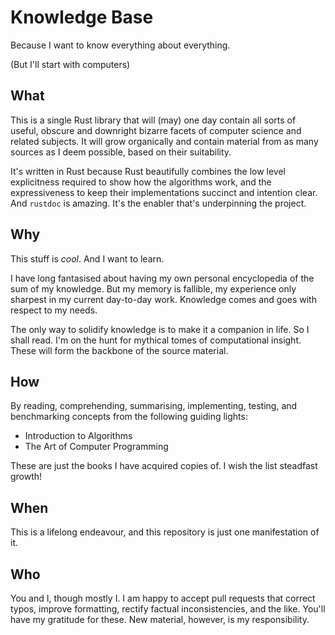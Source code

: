 # Knowledge Base

Because I want to know everything about everything.

(But I'll start with computers)

## What

This is a single Rust library that will (may) one day contain all sorts of
useful, obscure and downright bizarre facets of computer science and related
subjects. It will grow organically and contain material from as many sources as
I deem possible, based on their suitability.

It's written in Rust because Rust beautifully combines the low level
explicitness required to show how the algorithms work, and the expressiveness to
keep their implementations succinct and intention clear. And `rustdoc` is
amazing. It's the enabler that's underpinning the project.

## Why

This stuff is *cool*. And I want to learn.

I have long fantasised about having my own personal encyclopedia of the sum of
my knowledge. But my memory is fallible, my experience only sharpest in my
current day-to-day work. Knowledge comes and goes with respect to my needs.

The only way to solidify knowledge is to make it a companion in life. So I shall
read. I'm on the hunt for mythical tomes of computational insight. These will
form the backbone of the source material.

## How

By reading, comprehending, summarising, implementing, testing, and benchmarking
concepts from the following guiding lights:

- Introduction to Algorithms
- The Art of Computer Programming

These are just the books I have acquired copies of. I wish the list steadfast
growth!

## When

This is a lifelong endeavour, and this repository is just one manifestation of
it.

## Who

You and I, though mostly I. I am happy to accept pull requests that correct
typos, improve formatting, rectify factual inconsistencies, and the like.
You'll have my gratitude for these. New material, however, is my responsibility.

